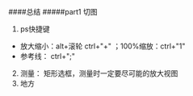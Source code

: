 ####总结
#####part1 切图
1. ps快捷键
- 放大缩小：alt+滚轮 ctrl+"+" ；100%缩放：ctrl+"1"
- 参考线： ctrl+";"
2. 测量： 矩形选框，测量时一定要尽可能的放大视图
3. 地方